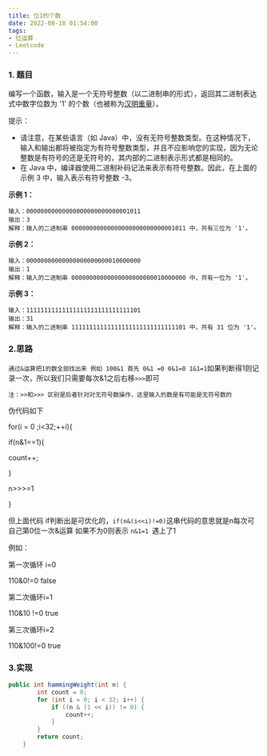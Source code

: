 ```yaml
---
title: 位1的个数
date: 2022-08-18 01:54:00
tags:
- 位运算
- Leetcode
---
```


### 1. 题目

编写一个函数，输入是一个无符号整数（以二进制串的形式），返回其二进制表达式中数字位数为 '1' 的个数（也被称为[汉明重量](https://baike.baidu.com/item/汉明重量)）。

提示：

- 请注意，在某些语言（如 Java）中，没有无符号整数类型。在这种情况下，输入和输出都将被指定为有符号整数类型，并且不应影响您的实现，因为无论整数是有符号的还是无符号的，其内部的二进制表示形式都是相同的。
- 在 Java 中，编译器使用二进制补码记法来表示有符号整数。因此，在上面的 示例 3 中，输入表示有符号整数 -3。

**示例 1：**

``` 
输入：00000000000000000000000000001011
输出：3
解释：输入的二进制串 00000000000000000000000000001011 中，共有三位为 '1'。
```

**示例 2：**

``` 
输入：00000000000000000000000010000000
输出：1
解释：输入的二进制串 00000000000000000000000010000000 中，共有一位为 '1'。
```

**示例 3：**

``` 
输入：11111111111111111111111111111101
输出：31
解释：输入的二进制串 11111111111111111111111111111101 中，共有 31 位为 '1'。
```

### 2.思路

`通过&运算把1的数全部找出来 例如 100&1 首先 0&1 =0 0&1=0 1&1=1`如果判断得1则记录一次，所以我们只需要每次&1之后右移`>>>`即可

`注：>>和>>> 区别是后者针对对无符号数操作，这里输入的数是有可能是无符号数的`

伪代码如下 

for(i = 0 ;i<32;++i){

if(n&1==1){

count++;

}

n>>>=1

}

但上面代码 if判断出是可优化的，`if(n&(i<<i)!=0)`这串代码的意思就是n每次可自己第0位一次&运算 如果不为0则表示 `n&1=1 `遇上了1

例如：

第一次循环 i=0 

110&0!=0 false

第二次循环i=1

110&10 !=0 true

第三次循环i=2

110&100!=0 true

### 3.实现

```java
public int hammingWeight(int n) {
        int count = 0;
        for (int i = 0; i < 32; i++) {
            if ((n & (1 << i)) != 0) {
                count++;
            }
        }
        return count;
    }
```

